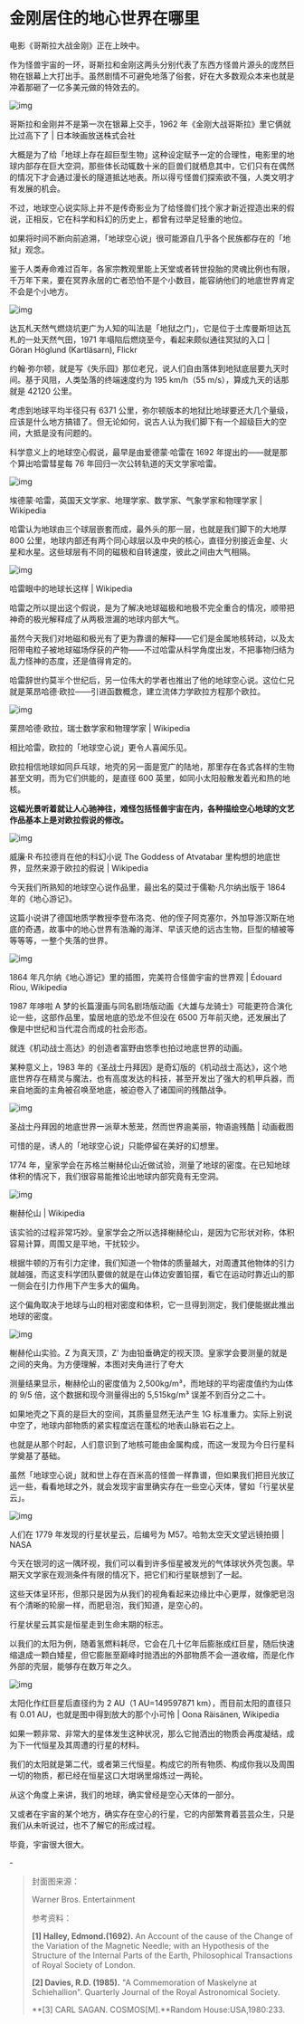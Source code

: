 # 金刚居住的地心世界在哪里

电影《哥斯拉大战金刚》正在上映中。

作为怪兽宇宙的一环，哥斯拉和金刚这两头分别代表了东西方怪兽片源头的庞然巨物在银幕上大打出手。虽然剧情不可避免地落了俗套，好在大多数观众本来也就是冲着那砸了一亿多美元做的特效去的。

![img](https://i.loli.net/2021/10/31/veflbmMQG3Bghsw.jpg)

哥斯拉和金刚并不是第一次在银幕上交手，1962 年《金刚大战哥斯拉》里它俩就比过高下了 | 日本映画放送株式会社

大概是为了给「地球上存在超巨型生物」这种设定赋予一定的合理性，电影里的地球内部存在巨大空洞，那些体长动辄数十米的巨兽们就栖息其中，它们只有在偶然的情况下才会通过漫长的隧道抵达地表。所以得亏怪兽们探索欲不强，人类文明才有发展的机会。

不过，地球空心说实际上并不是传奇影业为了给怪兽们找个家才新近捏造出来的假说，正相反，它在科学和科幻的历史上，都曾有过举足轻重的地位。

如果将时间不断向前追溯，「地球空心说」很可能源自几乎各个民族都存在的「地狱」观念。

鉴于人类寿命难过百年，各家宗教观里能上天堂或者转世投胎的灵魂比例也有限，千万年下来，要在冥界永居的亡者恐怕不是个小数目，能容纳他们的地底世界肯定不会是个小地方。

![img](https://i.loli.net/2021/10/31/PdVzelfo53BRvg9.jpg)

达瓦札天然气燃烧坑更广为人知的叫法是「地狱之门」，它是位于土库曼斯坦达瓦札的一处天然气田，1971 年塌陷后燃烧至今，看起来颇似通往冥狱的入口 | Göran Höglund (Kartläsarn), Flickr

约翰·弥尔顿，就是写《失乐园》那位老兄，说人们自由落体到地狱底层要九天时间。基于风阻，人类坠落的终端速度约为 195 km/h（55 m/s），算成九天的话那就是 42120 公里。

考虑到地球平均半径只有 6371 公里，弥尔顿版本的地狱比地球要还大几个量级，应该是什么地方搞错了。但无论如何，说古人认为我们脚下有一个超级巨大的空间，大抵是没有问题的。

科学意义上的地球空心假说，最早是由爱德蒙·哈雷在 1692 年提出的——就是那个算出哈雷彗星每 76 年回归一次公转轨道的天文学家哈雷。

![img](https://i.loli.net/2021/10/31/JTDI2a7QBEMtzhp.jpg)

埃德蒙·哈雷，英国天文学家、地理学家、数学家、气象学家和物理学家 | Wikipedia

哈雷认为地球由三个球层嵌套而成，最外头的那一层，也就是我们脚下的大地厚 800 公里，地球内部还有两个同心球层以及中央的核心，直径分别接近金星、火星和水星。这些球层有不同的磁极和自转速度，彼此之间由大气相隔。

![img](https://i.loli.net/2021/10/31/vGtrOps4A5XDLNU.png)

哈雷眼中的地球长这样 | Wikipedia

哈雷之所以提出这个假说，是为了解决地球磁极和地极不完全重合的情况，顺带把神奇的极光解释成了从两极泄漏的地球内部大气。

虽然今天我们对地磁和极光有了更为靠谱的解释——它们是金属地核转动，以及太阳带电粒子被地球磁场俘获的产物——不过哈雷从科学角度出发，不把事物归结为乱力怪神的态度，还是值得肯定的。

哈雷辞世约莫半个世纪后，另一位伟大的学者也推出了他的地球空心说。这位仁兄就是莱昂哈德·欧拉——引进函数概念，建立流体力学欧拉方程那个欧拉。

![img](https://i.loli.net/2021/10/31/xJo5bWse8dUQ3LZ.jpg)

莱昂哈德·欧拉，瑞士数学家和物理学家 | Wikipedia

相比哈雷，欧拉的「地球空心说」更令人喜闻乐见。

欧拉相信地球如同乒乓球，地壳的另一面是宽广的陆地，那里存在各式各样的生物甚至文明，而为它们供能的，是直径 600 英里，如同小太阳般散发着光和热的地核。

**这幅光景听着就让人心驰神往，难怪包括怪兽宇宙在内，各种描绘空心地球的文艺作品基本上是对欧拉假说的修改。**

![img](https://i.loli.net/2021/10/31/4wBHRQhXDLaGtxY.png)

威廉·R·布拉德肖在他的科幻小说 The Goddess of Atvatabar 里构想的地底世界，显然来源于欧拉的假说 | Wikipedia

今天我们所熟知的地球空心说作品里，最出名的莫过于儒勒·凡尔纳出版于 1864 年的《地心游记》。

这篇小说讲了德国地质学教授李登布洛克、他的侄子阿克塞尔，外加导游汉斯在地底的奇遇，故事中的地心世界有浩瀚的海洋、早该灭绝的远古生物，巨型的植被等等等等，一整个失落的世界。

![img](https://i.loli.net/2021/10/31/Umiwa3qdnGkFjX7.jpg)

1864 年凡尔纳《地心游记》里的插图，完美符合怪兽宇宙的世界观 | Édouard Riou, Wikipedia

1987 年哆啦 A 梦的长篇漫画与同名剧场版动画《大雄与龙骑士》可能更符合演化论一些，这部作品里，蛰居地底的恐龙不但没在 6500 万年前灭绝，还发展出了像是中世纪和当代混合而成的社会形态。

就连《机动战士高达》的创造者富野由悠季也拍过地底世界的动画。

某种意义上，1983 年的《圣战士丹拜因》是奇幻版的《机动战士高达》，这个地底世界存在精灵与魔法，也有高度发达的科技，甚至开发出了强大的机甲兵器，而来自地面的主角被召唤至地底，被迫卷入了诸国间的残酷战争。

![img](https://i.loli.net/2021/10/31/EtlBvbKCnFU8HdO.png)

圣战士丹拜因的地底世界一派草木葱茏，然而世界逾美丽，物语逾残酷 | 动画截图

可惜的是，诱人的「地球空心说」只能停留在美好的幻想里。

1774 年，皇家学会在苏格兰榭赫伦山近做试验，测量了地球的密度。在已知地球体积的情况下，我们很容易能推论出地球内部究竟有无空洞。

![img](https://i.loli.net/2021/10/31/wHCG7D6e9YfRzyi.jpg)

榭赫伦山 | Wikipedia

该实验的过程非常巧妙。皇家学会之所以选择榭赫伦山，是因为它形状对称，体积容易计算，周围又是平地，干扰较少。

根据牛顿的万有引力定律，我们知道一个物体的质量越大，对周遭其他物体的引力就越强，而这支科学团队要做的就是在山体边安置铅摆，看它在运动时靠近山的那一侧会在引力作用下产生多大的偏角。

这个偏角取决于地球与山的相对密度和体积，它一旦得到测定，我们便能据此推出地球的密度。

![img](https://i.loli.net/2021/10/31/mHunDVrqBNM2zlS.jpg)

榭赫伦山实验。Z 为真天顶，Z’ 为由铅垂确定的视天顶。皇家学会要测量的就是之间的夹角。为方便理解，本图对夹角进行了夸大

测量结果显示，榭赫伦山的密度值为 2,500kg/m³，而地球的平均密度值约为山体的 9/5 倍，这个数据和现今测量得出的 5,515kg/m³ 误差不到百分之二十。

如果地壳之下真的是巨大的空间，其质量显然无法产生 1G 标准重力。实际上别说中空了，地球内部物质的紧实程度远在蓬松的地表山脉岩石之上。

也就是从那个时起，人们意识到了地核可能由金属构成，而这一发现为今日行星科学奠基了基础。

虽然「地球空心说」就和世上存在百米高的怪兽一样靠谱，但如果我们把目光放辽远一些，看看地球之外，就会发现宇宙里确实存在一些空心天体，譬如「行星状星云」。

![img](https://i.loli.net/2021/10/31/tN9HYpX3PfuJV6e.jpg)

人们在 1779 年发现的行星状星云，后编号为 M57。哈勃太空天文望远镜拍摄 | NASA

今天在银河的这一隅环视，我们可以看到许多恒星被发光的气体球状外壳包裹。早期天文学家在观测条件有限的情况下，把它们和行星联想到了一起。

这些天体呈环形，但那只是因为从我们的视角看起来边缘比中心更厚，就像肥皂泡有个清晰的轮廓一样，而肥皂泡，我们知道，是空心的。

行星状星云其实是恒星走到生命末期的标志。

以我们的太阳为例，随着氢燃料耗尽，它会在几十亿年后膨胀成红巨星，随后快速缩退成一颗白矮星，但它膨胀至巅峰时抛洒出的外部物质不会一道收缩，而是化作外部的壳层，能够存在数万年之久。

![img](https://i.loli.net/2021/10/31/pMYwbHOlX9y46Tj.png)

太阳化作红巨星后直径约为 2 AU（1 AU=149597871 km），而目前太阳的直径只有 0.01 AU，也就是图中得到放大的那个小可怜 | Oona Räisänen, Wikipedia

如果一颗非常、非常大的星体发生这种状况，那么它抛洒出的物质会再度凝结，成为下一代恒星及其周遭的行星的材料。

我们的太阳就是第二代，或者第三代恒星。构成它的所有物质、构成你我以及周围一切的物质，都已经在恒星这口大坩埚里熔炼过一两轮。

从这个角度上来讲，我们的地球，确实曾经是空心天体的一部分。

又或者在宇宙的某个地方，确实存在空心的行星，它的内部繁育着芸芸众生，只是我们从未听说过，也不了解它的形成过程。

毕竟，宇宙很大很大。

\-

> 封面图来源：
>
> Warner Bros. Entertainment
>
> 参考资料：
>
> **[1] Halley, Edmond.(1692).** An Account of the cause of the Change of the Variation of the Magnetic Needle; with an Hypothesis of the Structure of the Internal Parts of the Earth, Philosophical Transactions of Royal Society of London.
>
> **[2] Davies, R.D. (1985).** "A Commemoration of Maskelyne at Schiehallion". Quarterly Journal of the Royal Astronomical Society.
>
> **[3] CARL SAGAN. COSMOS[M].**Random House:USA,1980:233.